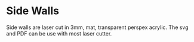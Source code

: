 Side Walls
============

Side walls are laser cut in 3mm, mat, transparent perspex acrylic.
The svg and PDF can be use with most laser cutter.
